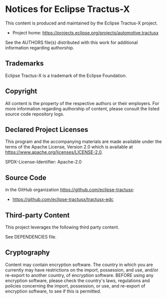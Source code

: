 # Notices for Eclipse Tractus-X

This content is produced and maintained by the Eclipse Tractus-X project.

* Project home: <https://projects.eclipse.org/projects/automotive.tractusx>

See the AUTHORS file(s) distributed with this work for additional information regarding authorship.

## Trademarks

Eclipse Tractus-X is a trademark of the Eclipse Foundation.

## Copyright

All content is the property of the respective authors or their employers. For
more information regarding authorship of content, please consult the listed
source code repository logs.

## Declared Project Licenses

This program and the accompanying materials are made available under the terms
of the Apache License, Version 2.0 which is available at
<https://www.apache.org/licenses/LICENSE-2.0>.

SPDX-License-Identifier: Apache-2.0

## Source Code

in the GitHub organization <https://github.com/eclipse-tractusx>:

* <https://github.com/eclipse-tractusx/tractusx-edc>

## Third-party Content

This project leverages the following third party content.

See DEPENDENCIES file.

## Cryptography

Content may contain encryption software. The country in which you are currently
may have restrictions on the import, possession, and use, and/or re-export to
another country, of encryption software. BEFORE using any encryption software,
please check the country's laws, regulations and policies concerning the import,
possession, or use, and re-export of encryption software, to see if this is
permitted.
